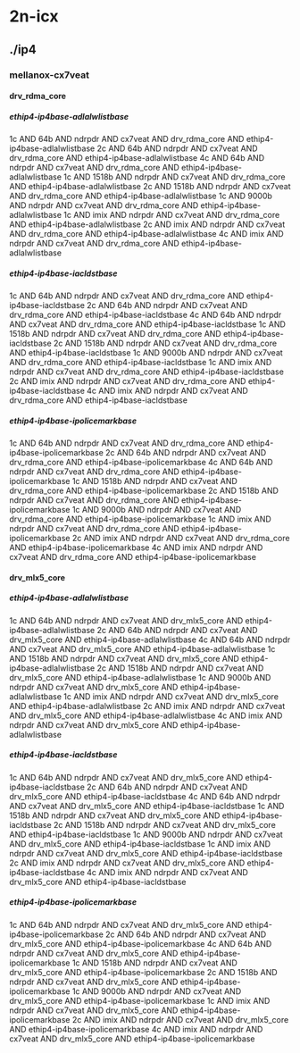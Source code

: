 # 2n-icx
## ./ip4
### mellanox-cx7veat
#### drv_rdma_core
##### ethip4-ip4base-adlalwlistbase
1c AND 64b AND ndrpdr AND cx7veat AND drv_rdma_core AND ethip4-ip4base-adlalwlistbase
2c AND 64b AND ndrpdr AND cx7veat AND drv_rdma_core AND ethip4-ip4base-adlalwlistbase
4c AND 64b AND ndrpdr AND cx7veat AND drv_rdma_core AND ethip4-ip4base-adlalwlistbase
1c AND 1518b AND ndrpdr AND cx7veat AND drv_rdma_core AND ethip4-ip4base-adlalwlistbase
2c AND 1518b AND ndrpdr AND cx7veat AND drv_rdma_core AND ethip4-ip4base-adlalwlistbase
1c AND 9000b AND ndrpdr AND cx7veat AND drv_rdma_core AND ethip4-ip4base-adlalwlistbase
1c AND imix AND ndrpdr AND cx7veat AND drv_rdma_core AND ethip4-ip4base-adlalwlistbase
2c AND imix AND ndrpdr AND cx7veat AND drv_rdma_core AND ethip4-ip4base-adlalwlistbase
4c AND imix AND ndrpdr AND cx7veat AND drv_rdma_core AND ethip4-ip4base-adlalwlistbase
##### ethip4-ip4base-iacldstbase
1c AND 64b AND ndrpdr AND cx7veat AND drv_rdma_core AND ethip4-ip4base-iacldstbase
2c AND 64b AND ndrpdr AND cx7veat AND drv_rdma_core AND ethip4-ip4base-iacldstbase
4c AND 64b AND ndrpdr AND cx7veat AND drv_rdma_core AND ethip4-ip4base-iacldstbase
1c AND 1518b AND ndrpdr AND cx7veat AND drv_rdma_core AND ethip4-ip4base-iacldstbase
2c AND 1518b AND ndrpdr AND cx7veat AND drv_rdma_core AND ethip4-ip4base-iacldstbase
1c AND 9000b AND ndrpdr AND cx7veat AND drv_rdma_core AND ethip4-ip4base-iacldstbase
1c AND imix AND ndrpdr AND cx7veat AND drv_rdma_core AND ethip4-ip4base-iacldstbase
2c AND imix AND ndrpdr AND cx7veat AND drv_rdma_core AND ethip4-ip4base-iacldstbase
4c AND imix AND ndrpdr AND cx7veat AND drv_rdma_core AND ethip4-ip4base-iacldstbase
##### ethip4-ip4base-ipolicemarkbase
1c AND 64b AND ndrpdr AND cx7veat AND drv_rdma_core AND ethip4-ip4base-ipolicemarkbase
2c AND 64b AND ndrpdr AND cx7veat AND drv_rdma_core AND ethip4-ip4base-ipolicemarkbase
4c AND 64b AND ndrpdr AND cx7veat AND drv_rdma_core AND ethip4-ip4base-ipolicemarkbase
1c AND 1518b AND ndrpdr AND cx7veat AND drv_rdma_core AND ethip4-ip4base-ipolicemarkbase
2c AND 1518b AND ndrpdr AND cx7veat AND drv_rdma_core AND ethip4-ip4base-ipolicemarkbase
1c AND 9000b AND ndrpdr AND cx7veat AND drv_rdma_core AND ethip4-ip4base-ipolicemarkbase
1c AND imix AND ndrpdr AND cx7veat AND drv_rdma_core AND ethip4-ip4base-ipolicemarkbase
2c AND imix AND ndrpdr AND cx7veat AND drv_rdma_core AND ethip4-ip4base-ipolicemarkbase
4c AND imix AND ndrpdr AND cx7veat AND drv_rdma_core AND ethip4-ip4base-ipolicemarkbase
#### drv_mlx5_core
##### ethip4-ip4base-adlalwlistbase
1c AND 64b AND ndrpdr AND cx7veat AND drv_mlx5_core AND ethip4-ip4base-adlalwlistbase
2c AND 64b AND ndrpdr AND cx7veat AND drv_mlx5_core AND ethip4-ip4base-adlalwlistbase
4c AND 64b AND ndrpdr AND cx7veat AND drv_mlx5_core AND ethip4-ip4base-adlalwlistbase
1c AND 1518b AND ndrpdr AND cx7veat AND drv_mlx5_core AND ethip4-ip4base-adlalwlistbase
2c AND 1518b AND ndrpdr AND cx7veat AND drv_mlx5_core AND ethip4-ip4base-adlalwlistbase
1c AND 9000b AND ndrpdr AND cx7veat AND drv_mlx5_core AND ethip4-ip4base-adlalwlistbase
1c AND imix AND ndrpdr AND cx7veat AND drv_mlx5_core AND ethip4-ip4base-adlalwlistbase
2c AND imix AND ndrpdr AND cx7veat AND drv_mlx5_core AND ethip4-ip4base-adlalwlistbase
4c AND imix AND ndrpdr AND cx7veat AND drv_mlx5_core AND ethip4-ip4base-adlalwlistbase
##### ethip4-ip4base-iacldstbase
1c AND 64b AND ndrpdr AND cx7veat AND drv_mlx5_core AND ethip4-ip4base-iacldstbase
2c AND 64b AND ndrpdr AND cx7veat AND drv_mlx5_core AND ethip4-ip4base-iacldstbase
4c AND 64b AND ndrpdr AND cx7veat AND drv_mlx5_core AND ethip4-ip4base-iacldstbase
1c AND 1518b AND ndrpdr AND cx7veat AND drv_mlx5_core AND ethip4-ip4base-iacldstbase
2c AND 1518b AND ndrpdr AND cx7veat AND drv_mlx5_core AND ethip4-ip4base-iacldstbase
1c AND 9000b AND ndrpdr AND cx7veat AND drv_mlx5_core AND ethip4-ip4base-iacldstbase
1c AND imix AND ndrpdr AND cx7veat AND drv_mlx5_core AND ethip4-ip4base-iacldstbase
2c AND imix AND ndrpdr AND cx7veat AND drv_mlx5_core AND ethip4-ip4base-iacldstbase
4c AND imix AND ndrpdr AND cx7veat AND drv_mlx5_core AND ethip4-ip4base-iacldstbase
##### ethip4-ip4base-ipolicemarkbase
1c AND 64b AND ndrpdr AND cx7veat AND drv_mlx5_core AND ethip4-ip4base-ipolicemarkbase
2c AND 64b AND ndrpdr AND cx7veat AND drv_mlx5_core AND ethip4-ip4base-ipolicemarkbase
4c AND 64b AND ndrpdr AND cx7veat AND drv_mlx5_core AND ethip4-ip4base-ipolicemarkbase
1c AND 1518b AND ndrpdr AND cx7veat AND drv_mlx5_core AND ethip4-ip4base-ipolicemarkbase
2c AND 1518b AND ndrpdr AND cx7veat AND drv_mlx5_core AND ethip4-ip4base-ipolicemarkbase
1c AND 9000b AND ndrpdr AND cx7veat AND drv_mlx5_core AND ethip4-ip4base-ipolicemarkbase
1c AND imix AND ndrpdr AND cx7veat AND drv_mlx5_core AND ethip4-ip4base-ipolicemarkbase
2c AND imix AND ndrpdr AND cx7veat AND drv_mlx5_core AND ethip4-ip4base-ipolicemarkbase
4c AND imix AND ndrpdr AND cx7veat AND drv_mlx5_core AND ethip4-ip4base-ipolicemarkbase

